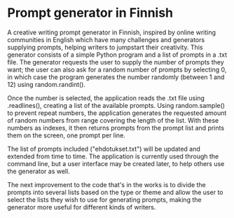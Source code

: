 # Prompt generator in Finnish

A creative writing prompt generator in Finnish, inspired by online writing communities in English which have many challenges and generators supplying prompts, helping writers to jumpstart their creativity. This generator consists of a simple Python program and a list of prompts in a .txt file. The generator requests the user to supply the number of prompts they want; the user can also ask for a random number of prompts by selecting 0, in which case the program generates the number randomly (between 1 and 12) using random.randint(). 

Once the number is selected, the application reads the .txt file using .readlines(), creating a list of the available prompts. Using random.sample() to prevent repeat numbers, the application generates the requested amount of random numbers from range covering the length of the list. With these numbers as indexes, it then returns prompts from the prompt list and prints them on the screen, one prompt per line.

The list of prompts included ("ehdotukset.txt") will be updated and extended from time to time. The application is currently used through the command line, but a user interface may be created later, to help others use the generator as well.

The next improvement to the code that's in the works is to divide the prompts into several lists based on the type or theme and allow the user to select the lists they wish to use for generating prompts, making the generator more useful for different kinds of writers.
